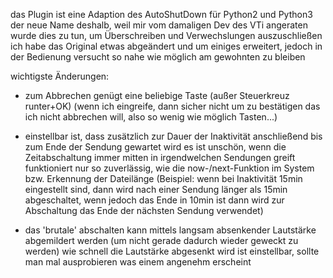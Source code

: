 das Plugin ist eine Adaption des AutoShutDown für Python2 und Python3
der neue Name deshalb, weil mir vom damaligen Dev des VTi angeraten wurde dies zu tun, um Überschreiben und Verwechslungen auszuschließen
ich habe das Original etwas abgeändert und um einiges erweitert, jedoch in der Bedienung versucht so nahe wie möglich am gewohnten zu bleiben


wichtigste Änderungen:

- zum Abbrechen genügt eine beliebige Taste (außer Steuerkreuz runter+OK)
(wenn ich eingreife, dann sicher nicht um zu bestätigen das ich nicht abbrechen will, also so wenig wie möglich Tasten...)


- einstellbar ist, dass zusätzlich zur Dauer der Inaktivität anschließend bis zum Ende der Sendung gewartet wird
es ist unschön, wenn die Zeitabschaltung immer mitten in irgendwelchen Sendungen greift
funktioniert nur so zuverlässig, wie die now-/next-Funktion im System bzw. Erkennung der Dateilänge
(Beispiel: wenn bei Inaktivität 15min eingestellt sind, dann wird nach einer Sendung länger als 15min abgeschaltet, wenn jedoch das Ende in 10min ist dann wird zur Abschaltung das Ende der nächsten Sendung verwendet)


- das 'brutale' abschalten kann mittels langsam absenkender Lautstärke abgemildert werden
(um nicht gerade dadurch wieder geweckt zu werden)
wie schnell die Lautstärke abgesenkt wird ist einstellbar, sollte man mal ausprobieren was einem angenehm erscheint 
